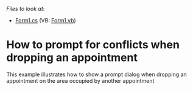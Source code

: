 <!-- default file list -->
*Files to look at*:

* [Form1.cs](./CS/WindowsApplication1/Form1.cs) (VB: [Form1.vb](./VB/WindowsApplication1/Form1.vb))
<!-- default file list end -->
# How to prompt for conflicts when dropping an appointment


<p>This example illustrates how to show a prompt dialog when dropping an appointment on the area occupied by another appointment</p>

<br/>


